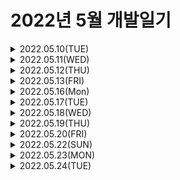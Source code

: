 # 2022년 5월 개발일기
<details>
<summary> 2022.05.10(TUE)</summary>
  
### **오늘 배운 것**
  ---
- 객체지향 프로그래밍(OOP, Object Oriented Programming)   
  - 클래스, 인스턴스, 필드, 메서드, 오버라이딩, 오버로딩에 대한 이론을 다시 공부했다.
  - Theory Summary Note: [https://easyearn-lululala.tistory.com/14?category=1006652]
  - Retrospect: 객체지향 프로그래밍에 대한 이론은 자바의 핵심이기 때문에 제대로 성립해 두는 것이 중요한 것 같다.
- 개인 프로젝트 준비 (회의)
  - 여주랑 수연이랑 각자 자신만의 게시판을 만들어보고 피드백을 주기로 했다. 서로에게 힘이 되어주는 좋은 친구가 되고 싶다.
  - 다음주 수요일까지 각자 게시판에 대한 주제와 프레임을 짜기로 했다. 와이어프레임정도는 짜고 bootstrap에서 페이지 디자인 정도 찾아봐야 할 것 같다.
  - 나는 만들고 싶었던 홈페이지를 혼자 구현해보려고 한다. 부동산 매매 게시판을 한번 만들어봐야겠다.
- 알고리즘 공부 
  - 문제1: https://github.com/easyearn77/Algorithm_Study_Jieon-Yeojoo/tree/main/baekjoon/data_structure/00_10828_%EC%8A%A4%ED%83%9D
  - 스택을 파이썬으로 구현했다.
  - 오늘 객체지향 프로그래밍을 배운 김에 처음으로 python으로 class를 사용해봤다.
  - java를 공부하며 python을 사용해서 헷갈렸지만 확실히 python이 쉽긴 하다.
  - 스택을 구현하는건 어렵지 않았지만, 처음에 stack이 비었는지 확인하기 위해 len함수를 사용했는데, 시간초과가 났다. python은 일단 배열에 값이 있는지 확인하려면 "if 배열명" 이런 형식으로 사용하면 된다는걸 깜빡했다
  - 문제2: https://github.com/easyearn77/Algorithm_Study_Jieon-Yeojoo/tree/main/baekjoon/data_structure/01_9012_%EA%B4%84%ED%98%B8
  - 자료구조라기보단 구현문제였다.
  - 내일도 알고리즘 재밌게 풀어봐야겠다 ㅎㅎ.  
  
### **내일 할 것**
  ---
- rutin: 새벽수영, bootcamp(아마 또 OOP), 알고리즘
- 프로젝트: wireframe만들기.
  </details>


<details>
<summary> 2022.05.11(WED)</summary>
  
### **오늘 배운 것**
  ---
  - 생성자
    - JAVA 생성자에 대해서 공부했다. 
    - Theory Summary Note: https://easyearn-lululala.tistory.com/14 <어제 노트에 추가>
    - Retrospect: 생각보다 내가 잊고 있었던 기본적인 지식을 다시 공부하게 되었다. 공부는 항상 꾸준히 해야한다.
  - 개인 프로젝트 준비
    - 와이어 프레임 작성: 기본 페이지, 마이페이지, 로그인 화면 작성
    - link: https://ovenapp.io/project/7IfIe4lbVkLqb0NbWvJldbaDAGyCgBK1#i0ZXE
  - 알고리즘
    - 문제 :https://github.com/easyearn77/Algorithm_Study_Jieon-Yeojoo/tree/58dd3d0c8f58c06ba52e5748ad3b24d48cfe00a4/baekjoon/data_structure/02_18258_%ED%81%902
    - 큐를 구현한 문제. 처음에 큐를 완전히 구현하고 싶어서 큐 클래스를 만들고, 필드에 리스트를 설정했다. 그랬더니 시간초과가 발생해서 deque클래스를 사용할 수 밖에 없었다. 정말 파이썬... deque 편하다 ㅋㅋ
  
### **내일 할 것**
  ---
- rutin: 새벽수영, bootcamp(심화 OOP), 알고리즘
- 프로젝트: bootstrap으로 프론트좀 만지작 거려봐야 할 것 같다. 두근두근
- 영어 쉐도잉 공부를 시작해보고 싶다. 언젠가 영어가 확실해지는 그 날까지!!!
  </details>
  
  
<details>
<summary> 2022.05.12(THU)</summary>
  
### **오늘 배운 것**
  ---
  - 객체지향 프로그래밍 특징: 상속, 추상화, 캡슐화, 다형성 (상추캡다ㅋㅋ)
  - 상속, 캡슐화 공부
  - 알고리즘
    - 문제 :https://github.com/easyearn77/Algorithm_Study_Jieon-Yeojoo/tree/main/baekjoon/data_structure/03_1158_%EC%9A%94%EC%84%B8%ED%91%B8%EC%8A%A4%EB%AC%B8%EC%A0%9C
    - 환형큐를 사용한 문제. deque클래스에 rotate라는 메소드를 알게 되었다. 신기방기
### **내일 할 것**
  ---
  - 요즘 다시 좀 몸이 힘든 것 같다... 운동도 꾸준히 못하는 느낌. 소고기먹고 힘내보자.
  - 일단 회복까지 루틴만 해보자. : 부트캠프 공부, 알고리즘 공부
  </details>
  
<details>
<summary> 2022.05.13(FRI)</summary>
  
### **오늘 배운 것**
  ---
  - 객체지향 프로그래밍 특징: 상속, 추상화, 캡슐화, 다형성 (상추캡다ㅋㅋ)
  - 다형성, 추상화 공부
  - 알고리즘
    - 문제 :https://github.com/easyearn77/Algorithm_Study_Jieon-Yeojoo/tree/main/baekjoon/data_structure/04_2164_%EC%B9%B4%EB%93%9C2
    - 큐를 응용한 문제. 어렵지 않았다. 문제가 아직 너무 쉬워서 좀 많이 풀어서 빨리빨리 어려운 문제도 풀어봐야 겠다. 조금 두렵지만 겁먹지말자! 또 하면 잘 할 수 있어!
### **내일 할 것**
  ---
  - 알바
  - 알고리즘
  - 블로깅: 상추캡다
  - 책보면서 프로젝트 틀 잡기!
</details>
  
<details>
<summary> 2022.05.16(Mon)</summary>
  
  ### **오늘 배운 것**
  ---
  - 객체지향 프로그래밍 특징: 상속, 추상화, 캡슐화, 다형성 
  - Theory Summary Note: https://easyearn-lululala.tistory.com/15
  </details>
 
<details>
<summary> 2022.05.17(TUE)</summary>
  
  ### **오늘 배운 것**
  ---
  - Java Collection :List, Set, Map 
  - 요즘 뭔가 몸이 안좋다... 조금 멀리 보면서 천천히 꾸준하게 해보자.
  </details>

<details>
<summary> 2022.05.18(WED)</summary>
  
  ### **오늘 배운 것**
  ---
  - Java Collection & inner class
  - 오늘 모각코&알고리즘 스터디에 들어갔다. 게더타운이라는 메타버스 플랫폼을 사용하는데 정말 신기하고 재밌다. 다들 착하고 열정적이라서 좋은 것 같다. 예전엔 그냥 줌으로 만나거나 공유 캘린더에 입력해서 만났는데, 요즘은 언제 어디서나 만날 수 있다는게 너무 신기하고 재밌다. 점점 발전하는 기술에 놀라울 따름이다...
  - 알고리즘
    - 문제: https://github.com/easyearn77/AlgorithmStudy/blob/main/2%EC%A3%BC%EC%B0%A8/%EB%8C%80%ED%9A%8Cor%EC%9D%B8%ED%84%B4/easyearn.py
    - 그리디를 활용하여 푸는 문제였다. 하지만 수식으로 빨리 풀 수 있는 방법이 있어서 구현문제로 풀었다. 난이도가 좀 낮았어서 하루에 한문제 이상씩 풀어야 겠다.
  - Network 강의듣기: 1장 네트워크 관련 기초용어
    - KOCW에서 제공하는 네트워크 강의를 들었다. 전공때 네트워크 수업을 들었지만 이상한 외부 강사님이 수업을 너무 대충하셔서 이해가 1도 가지 않았다. 졸업하고나서 대학강의를 또 듣다니... 내 학비 조금 아까울지도...?!
    - 네트워크 기초 용어: Internet/ IP/ Network/ System/ interface/ protocol/
    - 시스템 기초 용어: Node/ Host/ Client/ Server
  
  ### **내일 할 것**
  ---
  - Collection 관련 이론 블로깅
  - 네트워크 배운 부분 블로깅
  - 알고리즘
  - 부트캠프 공부
  - 네트워크 공부
  - 게시판 프로젝트
  - 모각코 
  </details>

<details>
<summary> 2022.05.19(THU)</summary>
  
  ### **오늘 배운 것**
  ---
  Java: Erum, Annotation, Lambda, Stream
  - Java에서 심화된 내용을 배웠다. 부트캠프에서 주어진 학습자료로 공부하니 정말 부족했다. 자바의 정석을 보고 다시 공부해야 할 것 같다. ㅜ
  </details>
  

<details>
<summary> 2022.05.20(FRI)</summary>
  
  ### **오늘 배운 것**
  ---
  Java: 파일입출력, Thread, JVM
  - 다 학부때 배운 내용이라 어렵지 않았다. 하지만 JVM의 경우, 심화적인 부분을 공부해볼 필요가 있다고 생각해서 서칭해서 공부해야 할 것 같다.
  </details>


<details>
<summary> 2022.05.22(SUN)</summary>
  
  ### **오늘 배운 것**
  ---
  알고리즘: 문자열압축, 병든 나이트
  - link: https://github.com/easyearn77/AlgorithmStudy/tree/main/2%EC%A3%BC%EC%B0%A8
  - 병든 나이트: 나름 그리디라고 볼 수 있는 문제였다. 프로그래밍이라기 보다 수학문제 같았다. 경우의 수를 모두 파악해서 수식을 만들어야 했다. 재미는 있지만 즐겁진 않은 문제...ㅎㅎ
  - 문자열 압축: 예전에 풀었던 문제였다. 딱히 어렵지 않았고 구현에 가까운 문제였다.
 
 ### **내일 할 것**
  ---
  - 밀린 블로깅좀 해서 지식을 확고히 해야한다. 특히 부족한 부분은 책이나 공식블로그를 참조해야 할 것 같다. (학습자로 정말 부실...)
  - 알고리즘 1문제 꼭 풀기!
  - 프로젝트
  - 영어공부
  </details>
  
  
<details>
<summary> 2022.05.23(MON)</summary>
  
  ### **오늘 배운 것**
  ---
  - 기술면접 준비
  - [커리어스킬] 독서 
    - 효과적인 공부단계: 공부계획(팟캐스트, 블로그를 통해 접수) -> 일단 끄적끄적 경험 -> 누군가에게 가르치기
    - 이력서 템플릿: 자신이 한 업무, 수행한 방법, 자신이 얻은 결과
  - 알바하고 다음날이어서인지 몸이 너무 안좋아서 수영도 못감... 일요일은 일 끝나고 공부하지말고 좀 많이 쉬어야 할 것 같다...
 
 ### **내일 할 것**
  ---
  - 제네릭스, enums, annotation 블로깅
  </details>
  
<details>
<summary> 2022.05.24(TUE)</summary>
  
  ### **오늘 배운 것**
  ---
  - Blog: https://easyearn-lululala.tistory.com/18
    - Generics, Enums, Annnotation 정리
  - Algorithm : https://github.com/easyearn77/AlgorithmStudy/blob/main/3%EC%A3%BC%EC%B0%A8/%EB%B0%A9%20%EB%B2%88%ED%98%B8/easyearn.py
    - 구현 / 그리디 문제
    - 필요한 카드 개수를 카운팅해서 구하면 되는 문제였다. 파이썬이라 쉽게 풀 수 있었다.
    - 리스트 자료구조로 쉽게 구현할 수 있었다. 
  - 수영 접영을 배웠다. 웨이브에서 너무 뚝딱거렸다.ㅋㅋ 그래도 꾸준히 하면 언젠가 성공한다는걸 안다. 항상 모든 일이 그렇듯이...
  
 ### **내일 할 것**
  ---
  - 람다&스트림 블로깅
  - 알고리즘
  - CS공부
  </details>
